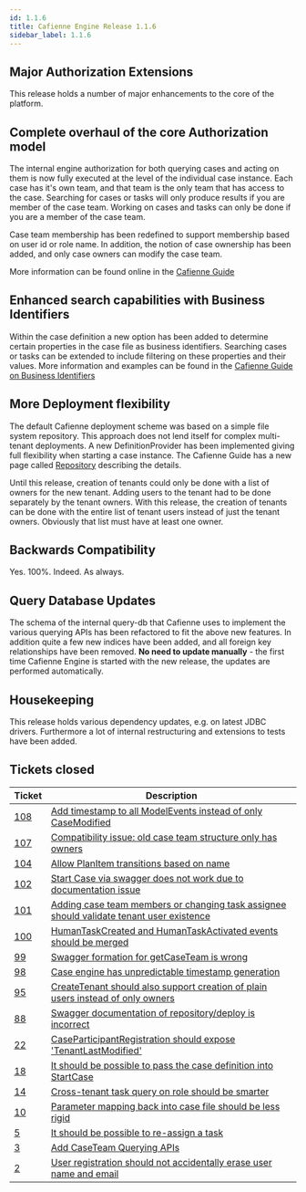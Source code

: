```yaml
---
id: 1.1.6
title: Cafienne Engine Release 1.1.6
sidebar_label: 1.1.6
---
```


## Major Authorization Extensions

This release holds a number of major enhancements to the core of the platform.

## Complete overhaul of the core Authorization model

The internal engine authorization for both querying cases and acting on them is now fully executed at the level of the individual case instance. Each case has it's own team, and that team is the only team that has access to the case. Searching for cases or tasks will only produce results if you are member of the case team. Working on cases and tasks can only be done if you are a member of the case team.

Case team membership has been redefined to support membership based on user id or role name. In addition, the notion of case ownership has been added, and only case owners can modify the case team.

More information can be found online in the [Cafienne Guide](https://cafienne.github.io/docs/api/case-team.html)

## Enhanced search capabilities with Business Identifiers

Within the case definition a new option has been added to determine certain properties in the case file as business identifiers. Searching cases or tasks can be extended to include filtering on these properties and their values.
More information and examples can be found in the [Cafienne Guide on Business Identifiers](https://cafienne.github.io/docs/extensions/business-identifiers.html)

## More Deployment flexibility
The default Cafienne deployment scheme was based on a simple file system repository. This approach does not lend itself for complex multi-tenant deployments.
A new DefinitionProvider has been implemented giving full flexibility when starting a case instance.
The Cafienne Guide has a new page called [Repository](https://cafienne.github.io/docs/engine/repository.html) describing the details.

Until this release, creation of tenants could only be done with a list of owners for the new tenant. Adding users to the tenant had to be done separately by the tenant owners. With this release, the creation of tenants can be done with the entire list of tenant users instead of just the tenant owners. Obviously that list must have at least one owner. 

## Backwards Compatibility
Yes. 100%.
Indeed.
As always.

## Query Database Updates
The schema of the internal query-db that Cafienne uses to implement the various querying APIs has been refactored to fit the above new features. 
In addition quite a few new indices have been added, and all foreign key relationships have been removed.
**No need to update manually**  - the first time Cafienne Engine is started with the new release, the updates are performed automatically.

## Housekeeping
This release holds various dependency updates, e.g. on latest JDBC drivers.
Furthermore a lot of internal restructuring and extensions to tests have been added.

## Tickets closed

| Ticket   | Description |
|----------|-------------|
| [108](https://github.com/cafienne/cafienne-engine/issues/108) | [Add timestamp to all ModelEvents instead of only CaseModified](https://github.com/cafienne/cafienne-engine/issues/)
| [107](https://github.com/cafienne/cafienne-engine/issues/107) | [Compatibility issue: old case team structure only has owners](https://github.com/cafienne/cafienne-engine/issues/)
| [104](https://github.com/cafienne/cafienne-engine/issues/104) | [Allow PlanItem transitions based on name](https://github.com/cafienne/cafienne-engine/issues/)
| [102](https://github.com/cafienne/cafienne-engine/issues/102) | [Start Case via swagger does not work due to documentation issue](https://github.com/cafienne/cafienne-engine/issues/)
| [101](https://github.com/cafienne/cafienne-engine/issues/101) | [Adding case team members or changing task assignee should validate tenant user existence](https://github.com/cafienne/cafienne-engine/issues/)
| [100](https://github.com/cafienne/cafienne-engine/issues/100) | [HumanTaskCreated and HumanTaskActivated events should be merged](https://github.com/cafienne/cafienne-engine/issues/)
| [99](https://github.com/cafienne/cafienne-engine/issues/99)   | [Swagger formation for getCaseTeam is wrong](https://github.com/cafienne/cafienne-engine/issues/)
| [98](https://github.com/cafienne/cafienne-engine/issues/98)   | [Case engine has unpredictable timestamp generation](https://github.com/cafienne/cafienne-engine/issues/)
| [95](https://github.com/cafienne/cafienne-engine/issues/95)   | [CreateTenant should also support creation of plain users instead of only owners](https://github.com/cafienne/cafienne-engine/issues/)
| [88](https://github.com/cafienne/cafienne-engine/issues/88)   | [Swagger documentation of repository/deploy is incorrect](https://github.com/cafienne/cafienne-engine/issues/)
| [22](https://github.com/cafienne/cafienne-engine/issues/22)   | [CaseParticipantRegistration should expose 'TenantLastModified'](https://github.com/cafienne/cafienne-engine/issues/)
| [18](https://github.com/cafienne/cafienne-engine/issues/18)   | [It should be possible to pass the case definition into StartCase](https://github.com/cafienne/cafienne-engine/issues/)
| [14](https://github.com/cafienne/cafienne-engine/issues/14)   | [Cross-tenant task query on role should be smarter](https://github.com/cafienne/cafienne-engine/issues/)
| [10](https://github.com/cafienne/cafienne-engine/issues/10)   | [Parameter mapping back into case file should be less rigid](https://github.com/cafienne/cafienne-engine/issues/)
| [5](https://github.com/cafienne/cafienne-engine/issues/5)     | [It should be possible to re-assign a task](https://github.com/cafienne/cafienne-engine/issues/)
| [3](https://github.com/cafienne/cafienne-engine/issues/3)     | [Add CaseTeam Querying APIs](https://github.com/cafienne/cafienne-engine/issues/)
| [2](https://github.com/cafienne/cafienne-engine/issues/2)     | [User registration should not accidentally erase user name and email](https://github.com/cafienne/cafienne-engine/issues/)
